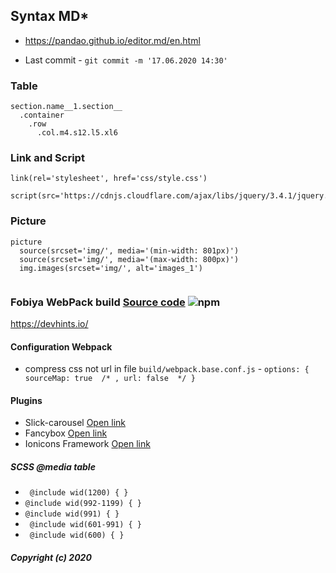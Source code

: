 
## Syntax MD*

* https://pandao.github.io/editor.md/en.html

* Last commit -  ``git commit -m '17.06.2020 14:30'``




### Table
```
section.name__1.section__
  .container
    .row
      .col.m4.s12.l5.xl6
```
### Link and Script
```
link(rel='stylesheet', href='css/style.css')

script(src='https://cdnjs.cloudflare.com/ajax/libs/jquery/3.4.1/jquery.js')
```
### Picture
```
picture
  source(srcset='img/', media='(min-width: 801px)')
  source(srcset='img/', media='(max-width: 800px)')
  img.images(srcset='img/', alt='images_1')
  
```

### Fobiya WebPack build [Source code](https://github.com/Fobiya/coursecode) ![npm](https://badgen.net/npm/v/@babel/core) 

https://devhints.io/

#### Configuration Webpack
* compress css not url in file ``build/webpack.base.conf.js``  -  `` options: { sourceMap: true  /* , url: false  */ } ``


#### Plugins
* Slick-carousel  [Open link](https://github.com/kenwheeler/slick/)   
* Fancybox [Open link](https://github.com/fancyapps/fancybox)  
* Ionicons Framework [Open link](https://ionicons.com/v2/)  


##### SCSS @media table

*  `` @include wid(1200) { }``
*  `` @include wid(992-1199) { } ``
*  `` @include wid(991) { } ``
*  `` @include wid(601-991) { }``
*  `` @include wid(600) { }``

##### Copyright (c) 2020